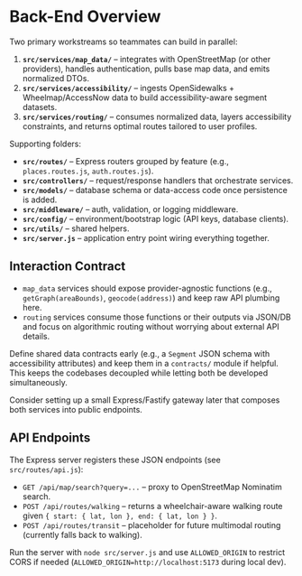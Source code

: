 # Back-End Overview

Two primary workstreams so teammates can build in parallel:

1. **`src/services/map_data/`** – integrates with OpenStreetMap (or other providers), handles authentication, pulls base map data, and emits normalized DTOs.
2. **`src/services/accessibility/`** – ingests OpenSidewalks + Wheelmap/AccessNow data to build accessibility-aware segment datasets.
3. **`src/services/routing/`** – consumes normalized data, layers accessibility constraints, and returns optimal routes tailored to user profiles.

Supporting folders:

- **`src/routes/`** – Express routers grouped by feature (e.g., `places.routes.js`, `auth.routes.js`).
- **`src/controllers/`** – request/response handlers that orchestrate services.
- **`src/models/`** – database schema or data-access code once persistence is added.
- **`src/middleware/`** – auth, validation, or logging middleware.
- **`src/config/`** – environment/bootstrap logic (API keys, database clients).
- **`src/utils/`** – shared helpers.
- **`src/server.js`** – application entry point wiring everything together.

## Interaction Contract

- `map_data` services should expose provider-agnostic functions (e.g., `getGraph(areaBounds)`, `geocode(address)`) and keep raw API plumbing here.
- `routing` services consume those functions or their outputs via JSON/DB and focus on algorithmic routing without worrying about external API details.

Define shared data contracts early (e.g., a `Segment` JSON schema with accessibility attributes) and keep them in a `contracts/` module if helpful. This keeps the codebases decoupled while letting both be developed simultaneously. 

Consider setting up a small Express/Fastify gateway later that composes both services into public endpoints.

## API Endpoints

The Express server registers these JSON endpoints (see `src/routes/api.js`):

- `GET /api/map/search?query=...` – proxy to OpenStreetMap Nominatim search.
- `POST /api/routes/walking` – returns a wheelchair-aware walking route given `{ start: { lat, lon }, end: { lat, lon } }`.
- `POST /api/routes/transit` – placeholder for future multimodal routing (currently falls back to walking).

Run the server with `node src/server.js` and use `ALLOWED_ORIGIN` to restrict CORS if needed (`ALLOWED_ORIGIN=http://localhost:5173` during local dev).
